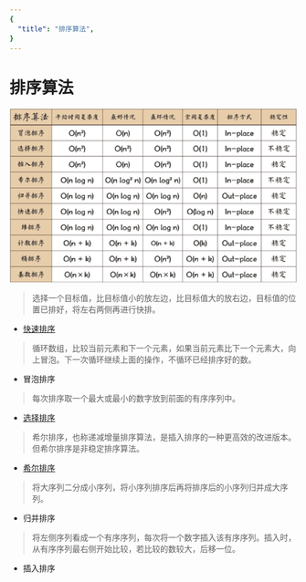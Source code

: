```yaml
---
{
  "title": "排序算法",
}
---
```


# 排序算法

![排序算法复杂度](./images/sort.png)

> 选择一个目标值，比目标值小的放左边，比目标值大的放右边，目标值的位置已排好，将左右两侧再进行快排。
- [快速排序](./fast-sort.md)


> 循环数组，比较当前元素和下一个元素，如果当前元素比下一个元素大，向上冒泡。下一次循环继续上面的操作，不循环已经排序好的数。
- 冒泡排序


> 每次排序取一个最大或最小的数字放到前面的有序序列中。
- [选择排序](./selection-sort.md)


> 希尔排序，也称递减增量排序算法，是插入排序的一种更高效的改进版本。但希尔排序是非稳定排序算法。
- [希尔排序](./shell-sort.md)


> 将大序列二分成小序列，将小序列排序后再将排序后的小序列归并成大序列。
- 归并排序


> 将左侧序列看成一个有序序列，每次将一个数字插入该有序序列。插入时，从有序序列最右侧开始比较，若比较的数较大，后移一位。
- 插入排序



